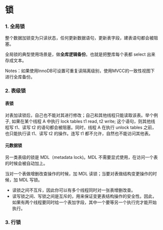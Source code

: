 # 锁

### 1.	全局锁

整个数据加锁变为只读状态，任何更新数据语句，更新表字段，建表语句都会被阻塞。

全局锁的典型使用场景是，做**全库逻辑备份**。也就是把整库每个表都 select 出来存成文本。

Notes：如果使用InnoDB可设置可重复读隔离级别，使用MVCC的一致性视图下进行全库备份。

### 2.	表级锁

#### 表锁

对表加读锁后，自己也不能对其进行修改；自己和其他线程只能读取该表。举个例子, 如果在某个线程 A 中执行 lock tables t1 read, t2 write; 这个语句，则其他线程写 t1、读写 t2 的语句都会被阻塞。同时，线程 A 在执行 unlock tables 之前，也只能执行读 t1、读写 t2 的操作。连写 t1 都不允许，自然也不能访问其他表。

#### 元数据锁

另一类表级的锁是 MDL（metadata lock)。MDL 不需要显式使用，在访问一个表的时候会被自动加上。

当对一个表做增删改查操作的时候，加 MDL 读锁；当要对表做结构变更操作的时候，加 MDL 写锁。

* 读锁之间不互斥，因此你可以有多个线程同时对一张表增删改查。
* 读写锁之间、写锁之间是互斥的，用来保证变更表结构操作的安全性。因此，如果有两个线程要同时给一个表加字段，其中一个要等另一个执行完才能开始执行。

### 3.	行锁